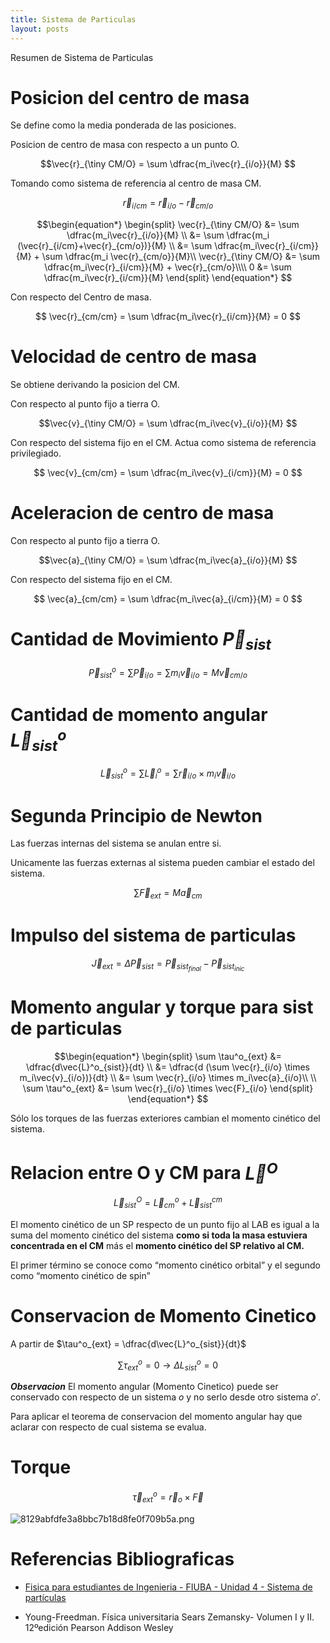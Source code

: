```yaml
---
title: Sistema de Particulas
layout: posts
---
```


Resumen de Sistema de Particulas


# Posicion del centro de masa

Se define como la media ponderada de las posiciones.

Posicion de centro de masa con respecto a un punto O.

$$\vec{r}_{\tiny CM/O} =  \sum \dfrac{m_i\vec{r}_{i/o}}{M} $$

Tomando como sistema de referencia al centro de masa CM.

$$\vec{r}_{i/cm}=\vec{r}_{i/o}-\vec{r}_{cm/o}$$

$$\begin{equation*}
\begin{split}
	\vec{r}_{\tiny CM/O}  
	&= \sum \dfrac{m_i\vec{r}_{i/o}}{M} \\
	&= \sum \dfrac{m_i (\vec{r}_{i/cm}+\vec{r}_{cm/o})}{M} \\
	&= \sum \dfrac{m_i\vec{r}_{i/cm}}{M} + \sum \dfrac{m_i \vec{r}_{cm/o}}{M}\\
	\vec{r}_{\tiny CM/O}  &= \sum \dfrac{m_i\vec{r}_{i/cm}}{M} + \vec{r}_{cm/o}\\\\
	0 &= \sum \dfrac{m_i\vec{r}_{i/cm}}{M}
\end{split}
\end{equation*}
$$

Con respecto del Centro de masa.

$$ \vec{r}_{cm/cm} =  \sum \dfrac{m_i\vec{r}_{i/cm}}{M} = 0 $$


# Velocidad de centro de masa

Se obtiene derivando la posicion del CM.

Con respecto al punto fijo a tierra O.

$$\vec{v}_{\tiny CM/O} =  \sum \dfrac{m_i\vec{v}_{i/o}}{M} $$

Con respecto del sistema fijo en el CM. Actua como sistema de referencia privilegiado.

$$  \vec{v}_{cm/cm} = \sum \dfrac{m_i\vec{v}_{i/cm}}{M} = 0 $$

<div style="page-break-after: always"></div>


# Aceleracion de centro de masa

Con respecto al punto fijo a tierra O.

$$\vec{a}_{\tiny CM/O} =  \sum \dfrac{m_i\vec{a}_{i/o}}{M} $$

Con respecto del sistema fijo en el CM.

$$  \vec{a}_{cm/cm} = \sum \dfrac{m_i\vec{a}_{i/cm}}{M} = 0 $$


# Cantidad de Movimiento $\vec{P}_{sist}$

$$\vec{P}^o_{sist}= \sum \vec{P}_{i/o} = \sum m_i\vec{v}_{i/o} = M \vec{v}_{cm/o}  $$

 
# Cantidad de momento angular $\vec{L}^o_{sist}$

$$\vec{L}^o_{sist} = \sum \vec{L}^o_{i} = \sum \vec{r}_{i/o} \times m_i\vec{v}_{i/o}$$



# Segunda Principio de Newton

Las fuerzas internas del sistema se anulan entre si.

Unicamente las fuerzas externas al sistema pueden cambiar el estado del sistema.

$$\sum \vec{F}_{ext} = M\vec{a}_{cm} $$



# Impulso del sistema de particulas

$$\vec{J}_{ext} =  \Delta \vec{P}_{sist} = \vec{P}_{sist_{final}} - \vec{P}_{sist_{inic}}$$


# Momento angular y torque para sist de particulas

$$\begin{equation*}
\begin{split}
	\sum \tau^o_{ext} 
	&= \dfrac{d\vec{L}^o_{sist}}{dt} \\
	&= \dfrac{d (\sum  \vec{r}_{i/o} \times m_i\vec{v}_{i/o})}{dt} \\
	&=  \sum  \vec{r}_{i/o} \times m_i\vec{a}_{i/o}\\ \\
	\sum \tau^o_{ext} &= \sum  \vec{r}_{i/o} \times \vec{F}_{i/o}
\end{split}
\end{equation*}
$$

Sólo los torques de las fuerzas exteriores cambian el momento cinético del sistema.


# Relacion entre O y CM para $\vec{L}^O$

$$\vec{L}^O_{sist} = \vec{L}^o_{cm} + \vec{L}^{cm}_{sist} $$

El momento cinético de un SP respecto de un punto fijo al LAB es igual a la suma del momento cinético del sistema **como si toda la masa estuviera concentrada en el CM** más el **momento cinético del SP relativo al CM.** 

El primer término se conoce como “momento cinético orbital” y el segundo como “momento cinético de spin”

# Conservacion de Momento Cinetico

A partir de $\tau^o_{ext} = \dfrac{d\vec{L}^o_{sist}}{dt}$

$$\sum \tau^o_{ext} = 0 \longrightarrow \Delta L^o_{sist} =0 $$

**_Observacion_**
El momento angular (Momento Cinetico) puede ser conservado con respecto de un sistema $o$ y no serlo desde otro sistema $o'$. 

Para aplicar el teorema de conservacion del momento angular hay que aclarar con respecto de cual sistema se evalua.


# Torque

$$ \vec{\tau}^o_{ext} = \vec{r}_o \times \vec{F} $$

![8129abfdfe3a8bbc7b18d8fe0f709b5a.png](https://luisparedes1.github.io/mundo-fisica/assets/teoria/04_sistema_particulas/images/8129abfdfe3a8bbc7b18d8fe0f709b5a.png)


# Referencias Bibliograficas

* [Fisica para estudiantes de Ingenieria - FIUBA - Unidad 4 - Sistema de partículas](https://campus.fi.uba.ar/pluginfile.php/373869/mod_resource/content/0/Unidad%204%20-%20Sistema%20de%20particulas%20Rev.%2002.pdf)

* Young-Freedman. Física universitaria Sears Zemansky- Volumen I y II. 12ºedición Pearson Addison Wesley 
